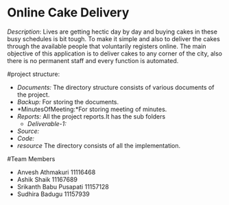 # Online Cake Delivery

*Description*: Lives are getting hectic day by day and buying cakes in these busy schedules is bit tough. To make it simple and also to deliver the cakes through the available people that voluntarily registers online. The main objective of this application is to deliver cakes to any corner of the city, also there is no permanent staff and every function is automated.

#project structure:
- *Documents:*
The directory structure  consists of various documents of the project.
 - *Backup:* For storing the documents.
 - *MinutesOfMeeting:*For storing meeting of minutes.
 - *Reports:* All the project reports.It has the sub folders
    -   *Deliverable-1:* 
 - *Source:*
  - *Code:*
  - *resource*
The directory consists of all the implementation.

#Team Members
- Anvesh Athmakuri   		11116468
- Ashik Shaik              		11167689
- Srikanth Babu Pusapati 	11157128
- Sudhira Badugu           	11157939
